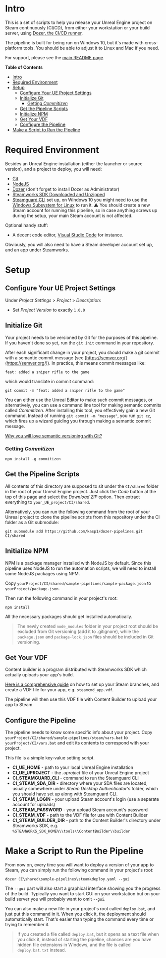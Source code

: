 

# Intro

This is a set of scripts to help you release your Unreal Engine project on Steam continuously (CI/CD), from either your workstation or your build server, using [Dozer, the CI/CD runner](https://github.com/kasp1/Dozer).

The pipeline is built for being run on Windows 10, but it's made with cross-platform tools. You should be able to adjust it to Linux and Mac if you need.

For support, please see the [main README page](https://github.com/kasp1/dozer-pipelines).

**Table of Contents**


- [Intro](#intro)
- [Required Environment](#required-environment)
- [Setup](#setup)
  - [Configure Your UE Project Settings](#configure-your-ue-project-settings)
  - [Initialize Git](#initialize-git)
    - [Getting *Commitizen*](#getting-commitizen)
  - [Get the Pipeline Scripts](#get-the-pipeline-scripts)
  - [Initialize NPM](#initialize-npm)
  - [Get Your VDF](#get-your-vdf)
  - [Configure the Pipeline](#configure-the-pipeline)
- [Make a Script to Run the Pipeline](#make-a-script-to-run-the-pipeline)


# Required Environment

Besides an Unreal Engine installation (either the launcher or source version), and a project to deploy, you will need:

- [Git](https://git-scm.com/)
- [NodeJS](https://nodejs.org/)
- [Dozer](https://github.com/kasp1/Dozer) (don't forget to install Dozer as Administrator)
- [Steamworks SDK Downloaded and Unzipped](https://partner.steamgames.com/doc/sdk)
- [Steamguard CLI](https://github.com/dyc3/steamguard-cli) set up, on Windows 10 you might need to use the [Windows Subsystem for Linux](https://docs.microsoft.com/en-us/windows/wsl/install) to run it. ⚠️ You should create a new Steam account for running this pipeline, so in case anything screws up during the setup, your main Steam account is not affected.

Optional handy stuff: 
- A decent code editor, [Visual Studio Code](https://code.visualstudio.com/) for instance.

Obviously, you will also need to have a Steam developer account set up, and an app under Steamworks.

# Setup

## Configure Your UE Project Settings

Under *Project Settings* > *Project* > *Description*:
- Set *Project Version* to exactly `1.0.0`


## Initialize Git

Your project needs to be versioned by Git for the purposes of this pipeline. If you haven't done so yet, run the `git init` command in your repository.

After each significant change in your project, you should make a git commit with a semantic commit message (see [https://semver.org/](https://semver.org/)). In practice, this means commit messages like:
```
feat: added a sniper rifle to the game
```
which would translate in commit command:
```
git commit -m "feat: added a sniper rifle to the game"
```

You can either use the Unreal Editor to make such commit messages, or alternatively, you can use a command line tool for making semantic commits called *Commitizen*. After installing this tool, you effectively gain a new Git command. Instead of running `git commit -m "message"`, you run `git cz`, which fires up a wizard guiding you through making a semantic commit message.

[Why you will love semantic versioning with Git?](https://github.com/kasp1/dozer-pipelines#versioning-and-changelogs)

### Getting *Commitizen*
```
npm install -g commitizen
```

## Get the Pipeline Scripts

All contents of this directory are supposed to sit under the `CI/shared` folder in the root of your Unreal Engine project. Just click the *Code* button at the top of this page and select the *Download ZIP* option. Then extract everything to `your_UE_project/CI/shared`.

Alternatively, you can run the following command from the root of your Unreal project to clone the pipeline scripts from this repository under the CI folder as a Git submodule:

```
git submodule add https://github.com/kasp1/dozer-pipelines.git CI/shared
```

## Initialize NPM

NPM is a package manager installed with NodeJS by default. Since this pipeline uses NodeJS to run the automation scripts, we will need to install some NodeJS packages using NPM.

Copy `yourProject/CI/shared/sample-pipelines/sample-package.json` to `yourProject/package.json`.

Then run the following command in your project's root:

```
npm install
```

All the necessary packages should get installed automatically.

> The newly created `node_modules` folder in your project root should be excluded from Git versioning (add it to .gitignore), while the `package.json` and `package-lock.json` files should be included in Git versioning.

## Get Your VDF

Content builder is a program distributed with Steamworks SDK which actually uploads your app's build.

[Here is a comprehensive guide](https://partner.steamgames.com/doc/sdk/uploading) on how to set up your Steam branches, and create a VDF file for your app, e.g. `steamcmd_app.vdf`.

The pipeline will then use this VDF file with Content Builder to upload your app to Steam.

## Configure the Pipeline

The pipeline needs to know some specific info about your project. Copy `yourProject/CI/shared/sample-pipelines/steam/vars.bat` to `yourProject/CI/vars.bat` and edit its contents to correspond with your project.

This file is a simple key-value setting script.

- **CI_UE_HOME** - path to your local Unreal Engine installation
- **CI_UE_UPROJECT** - the *.uproject* file of your Unreal Engine project
- **CI_STEAMGUARD_CLI** - command to run the Steamguard CLI
- **CI_STEAM_SDA_DIR** - directory where your SDA files are located, usually somewhere under *Steam Desktop Authenticator*'s folder, which you should have set up along with Steamguard CLI.
- **CI_STEAM_LOGIN** - your upload Steam account's login (use a separate account for uploads)
- **CI_STEAM_PASSWORD** - your upload Steam account's password
- **CI_STEAM_VDF** - path to the VDF file for use with Content Builder
- **CI_STEAM_BUILDER_DIR** - path to the Content Builder's directory under Steamworks SDK, e.g. `%STEAMWORKS_SDK_HOME%\\tools\\ContentBuilder\\builder`

# Make a Script to Run the Pipeline

From now on, every time you will want to deploy a version of your app to Steam, you can simply run the following command in your project's root:

```
dozer CI\shared\sample-pipelines\steam\deploy.yaml --gui
```

The `--gui` part will also start a graphical interface showing you the progress of the build. Typically you want to start GUI on your workstation but on your build server you will probably want to omit `--gui`.

You can also make a new file in your project's root called `deploy.bat`, and just put this command in it. When you click it, the deployment should automatically start. That's easier than typing the command every time or trying to remember it.

> If you created a file called `deploy.bat`, but it opens as a text file when you click it, instead of starting the pipeline, chances are you have hidden file extensions in Windows, and the file is called `deploy.bat.txt` instead.

